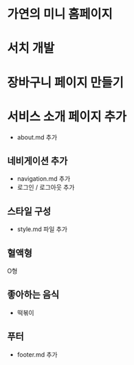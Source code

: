 # 가연의 미니 홈페이지

# 서치 개발

# 장바구니 페이지 만들기

# 서비스 소개 페이지 추가

- about.md 추가

## 네비게이션 추가

- navigation.md 추가
- 로그인 / 로그아웃 추가

## 스타일 구성

- style.md 파일 추가

## 혈액형

O형

## 좋아하는 음식

- 떡볶이

## 푸터

- footer.md 추가
